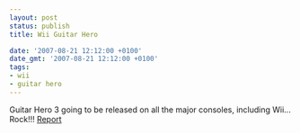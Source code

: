 ```yaml
---
layout: post
status: publish
title: Wii Guitar Hero

date: '2007-08-21 12:12:00 +0100'
date_gmt: '2007-08-21 12:12:00 +0100'
tags:
- wii
- guitar hero
---
```

Guitar Hero 3 going to be released on all the major consoles, including Wii... Rock!!!
<a href="http://uk.gamespot.com/news/6165647.html">Report</a>
